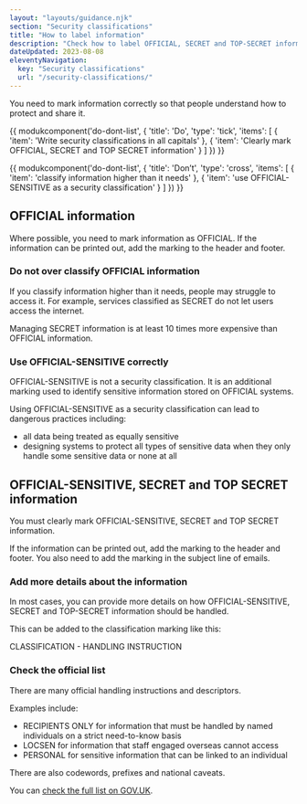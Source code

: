 ```yaml
---
layout: "layouts/guidance.njk"
section: "Security classifications"
title: "How to label information"
description: "Check how to label OFFICIAL, SECRET and TOP-SECRET information and how to use OFFICIAL-SENSITIVE correctly in Defence."
dateUpdated: 2023-08-08
eleventyNavigation:
  key: "Security classifications"
  url: "/security-classifications/"
---
```


You need to mark information correctly so that people understand how to protect and share it.

{{ modukcomponent('do-dont-list', {
  'title': 'Do',
  'type': 'tick',
  'items': [
    {
      'item': 'Write security classifications in all capitals'
    },
    {
      'item': 'Clearly mark OFFICIAL, SECRET and TOP SECRET information'
    }
  ]
}) }}

{{ modukcomponent('do-dont-list', {
  'title': 'Don’t',
  'type': 'cross',
  'items': [
    {
      'item': 'classify information higher than it needs'
    },
    {
      'item': 'use OFFICIAL-SENSITIVE as a security classification'
    }
  ]
}) }}

## OFFICIAL information

Where possible, you need to mark information as OFFICIAL. If the information can be printed out, add the marking to the header and footer. 
  
### Do not over classify OFFICIAL information

If you classify information higher than it needs, people may struggle to access it. For example, services classified as SECRET do not let users access the internet.

Managing SECRET information is at least 10 times more expensive than OFFICIAL information.

### Use OFFICIAL-SENSITIVE correctly

OFFICIAL-SENSITIVE is not a security classification. It is an additional marking used to identify sensitive information stored on OFFICIAL systems.

Using OFFICIAL-SENSITIVE as a security classification can lead to dangerous practices including:

- all data being treated as equally sensitive
- designing systems to protect all types of sensitive data when they only handle some sensitive data or none at all


## OFFICIAL-SENSITIVE, SECRET and TOP SECRET information

You must clearly mark OFFICIAL-SENSITIVE, SECRET and TOP SECRET information.

If the information can be printed out, add the marking to the header and footer. You also need to add the marking in the subject line of emails.

### Add more details about the information

In most cases, you can provide more details on how OFFICIAL-SENSITIVE, SECRET and TOP-SECRET information should be handled. 

This can be added to the classification marking like this:

CLASSIFICATION - HANDLING INSTRUCTION 

### Check the official list

There are many official handling instructions and descriptors. 

Examples include:

- RECIPIENTS ONLY for information that must be handled by named individuals on a strict need-to-know basis
- LOCSEN for information that staff engaged overseas cannot access
- PERSONAL for sensitive information that can be linked to an individual

There are also codewords, prefixes and national caveats. 

You can [check the full list on GOV.UK](https://www.gov.uk/government/publications/government-security-classifications/government-security-classifications-policy-html#additional-markings).
